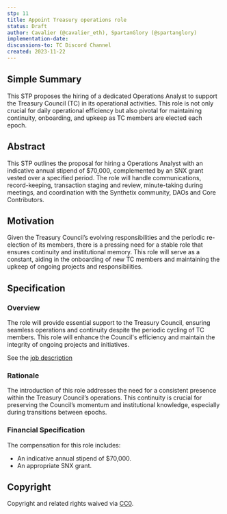 ```yaml
---
stp: 11
title: Appoint Treasury operations role
status: Draft
author: Cavalier (@cavalier_eth), SpartanGlory (@spartanglory)
implementation-date: 
discussions-to: TC Discord Channel
created: 2023-11-22
---
```


## Simple Summary
<!--You can leave these HTML comments in your merged STP and delete the visible duplicate text guides, they will not appear and may be helpful to refer to if you edit it again. This is the suggested template for new STPs. Note that  an STP number will be assigned by an editor. When opening a pull request to submit your STP, please use an abbreviated title in the filename, `stp-draft_title_abbrev.md`. The title should be 44 characters or less.-->

This STP proposes the hiring of a dedicated Operations Analyst to support the Treasury Council (TC) in its operational activities. This role is not only crucial for daily operational efficiency but also pivotal for maintaining continuity, onboarding, and upkeep as TC members are elected each epoch.

## Abstract

<!--A short (~200 word) description of the proposed change, the abstract should clearly describe the proposed change. This is what _will_ be done if the STP is implemented, not _why_ it should be done or _how_ it will be done. If the STP proposes sending X tokens to Y each week, write, "we propose to send X tokens to Y each week".-->

This STP outlines the proposal for hiring a Operations Analyst with an indicative annual stipend of $70,000, complemented by an SNX grant vested over a specified period. The role will handle communications, record-keeping, transaction staging and review, minute-taking during meetings, and coordination with the Synthetix community, DAOs and Core Contributors.


## Motivation

<!--This is the problem statement. This is the *why* of the STP. It should clearly explain *why* the current state of the protocol is inadequate.  It is critical that you explain *why* the change is needed, if the STP proposes changing how something is calculated, you must address *why* the current calculation is inaccurate or wrong. This is not the place to describe how the STP will address the issue!-->

Given the Treasury Council’s evolving responsibilities and the periodic re-election of its members, there is a pressing need for a stable role that ensures continuity and institutional memory. This role will serve as a constant, aiding in the onboarding of new TC members and maintaining the upkeep of ongoing projects and responsibilities.


## Specification

<!--The specification should describe the syntax and semantics of any new feature, there are five sections
1. Overview
2. Rationale
3. Financial Specification
4. Configurable Values
-->

### Overview

<!--This is a high level overview of *how* the STP will solve the problem. The overview should clearly describe how the new feature will be implemented.-->
The role will provide essential support to the Treasury Council, ensuring seamless operations and continuity despite the periodic cycling of TC members. This role will enhance the Council's efficiency and maintain the integrity of ongoing projects and initiatives.

See the [job description](/assets/stp-11/job-description.md)

### Rationale
<!--This is where you explain the reasoning behind how you propose to solve the problem. Why did you propose this use of funds – what were the considerations. The rationale fleshes out the motivation and reasoning behind decisions that were made. It should describe any alternate ideas that were considered and related work. The rationale may also provide evidence of consensus within the community, and should discuss important objections or concerns raised during discussion.-->

The introduction of this role addresses the need for a consistent presence within the Treasury Council’s operations. This continuity is crucial for preserving the Council’s momentum and institutional knowledge, especially during transitions between epochs.

### Financial Specification
<!--The financial specification should outline the the tokens, amounts, destinations, and schedule of funds to be moved. If appropriate, any technical considerations should also be included here – that is, changes to any of the interfaces Synthetix currently exposes or the creations of new ones.-->

The compensation for this role includes:

- An indicative annual stipend of $70,000.
- An appropriate SNX grant.

## Copyright

Copyright and related rights waived via [CC0](https://creativecommons.org/publicdomain/zero/1.0/).
